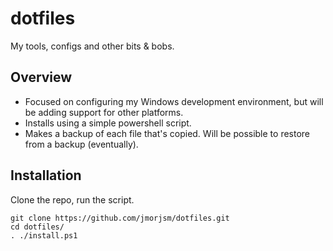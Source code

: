 # dotfiles
My tools, configs and other bits & bobs.

## Overview
- Focused on configuring my Windows development environment, but will be adding support for other platforms.
- Installs using a simple powershell script.
- Makes a backup of each file that's copied. Will be possible to restore from a backup (eventually).

## Installation
Clone the repo, run the script.

```
git clone https://github.com/jmorjsm/dotfiles.git
cd dotfiles/
. ./install.ps1
```
